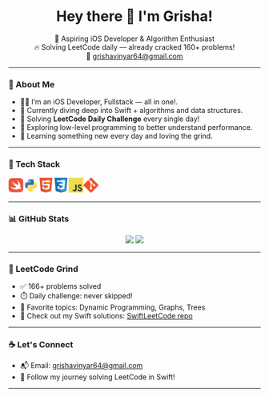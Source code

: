 <h1 align="center">Hey there 👋 I'm Grisha!</h1>

<p align="center">
  🧠 Aspiring iOS Developer & Algorithm Enthusiast <br>
  🔥 Solving LeetCode daily — already cracked 160+ problems! <br>
  💌 <a href="mailto:grishavinyar64@gmail.com">grishavinyar64@gmail.com</a>
</p>

---

### 🚀 About Me

- 🧑‍💻 I’m an iOS Developer, Fullstack — all in one!.
- 🎯 Currently diving deep into Swift + algorithms and data structures.
- 🧩 Solving **LeetCode Daily Challenge** every single day!
- 🧪 Exploring low-level programming to better understand performance.
- 🌱 Learning something new every day and loving the grind.

---

### 🧰 Tech Stack

<img align="left" alt="Swift" width="30px" src="https://raw.githubusercontent.com/devicons/devicon/master/icons/swift/swift-original.svg" />
<img align="left" alt="Python" width="30px" src="https://raw.githubusercontent.com/devicons/devicon/master/icons/python/python-original.svg" />
<img align="left" alt="HTML" width="30px" src="https://raw.githubusercontent.com/devicons/devicon/master/icons/html5/html5-original.svg" />
<img align="left" alt="CSS" width="30px" src="https://raw.githubusercontent.com/devicons/devicon/master/icons/css3/css3-original.svg" />
<img align="left" alt="JavaScript" width="30px" src="https://raw.githubusercontent.com/devicons/devicon/master/icons/javascript/javascript-original.svg" />
<img align="left" alt="Git" width="30px" src="https://raw.githubusercontent.com/devicons/devicon/master/icons/git/git-original.svg" />
<br><br>

---

### 📊 GitHub Stats

<p align="center">
  <img src="https://github-readme-stats.vercel.app/api?username=Grisha55&show_icons=true&theme=tokyonight" width="48%" />
  <img src="https://github-readme-stats.vercel.app/api/top-langs/?username=Grisha55&layout=compact&theme=tokyonight" width="48%" />
</p>

---

### 🧠 LeetCode Grind

- ✅ 166+ problems solved  
- ⏱️ Daily challenge: never skipped!  
- 💪 Favorite topics: Dynamic Programming, Graphs, Trees  
- 🧩 Check out my Swift solutions: [SwiftLeetCode repo](https://github.com/Grisha55/SwiftLeetCode)

---

### ☕ Let's Connect

- 📬 Email: [grishavinyar64@gmail.com](mailto:grishavinyar64@gmail.com)
- 📘 Follow my journey solving LeetCode in Swift!

---


